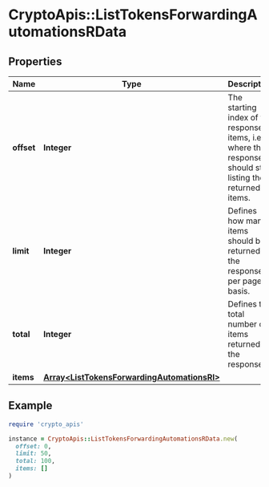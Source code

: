 # CryptoApis::ListTokensForwardingAutomationsRData

## Properties

| Name | Type | Description | Notes |
| ---- | ---- | ----------- | ----- |
| **offset** | **Integer** | The starting index of the response items, i.e. where the response should start listing the returned items. |  |
| **limit** | **Integer** | Defines how many items should be returned in the response per page basis. |  |
| **total** | **Integer** | Defines the total number of items returned in the response. |  |
| **items** | [**Array&lt;ListTokensForwardingAutomationsRI&gt;**](ListTokensForwardingAutomationsRI.md) |  |  |

## Example

```ruby
require 'crypto_apis'

instance = CryptoApis::ListTokensForwardingAutomationsRData.new(
  offset: 0,
  limit: 50,
  total: 100,
  items: []
)
```

